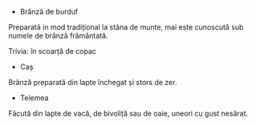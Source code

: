* Brânză de burduf

Preparată in mod tradițional la stâna de munte, mai este cunoscută
sub numele de brânză frământată.

Trivia: în scoarță de copac

* Caș

Brânză preparată din lapte închegat și stors de zer.

* Telemea

Făcută din lapte de vacă, de bivoliță sau de oaie, uneori cu
gust nesărat.
